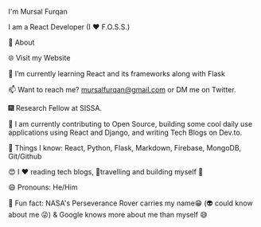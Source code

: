 I'm Mursal Furqan

I am a React Developer (I ❤️ F.O.S.S.)

🧐 About

🌐 Visit my Website

🌱 I’m currently learning React and its frameworks along with Flask

📫 Want to reach me? mursalfurqan@gmail.com or DM me on Twitter.

🎆 Research Fellow at SISSA.

🔭 I am currently contributing to Open Source, building some cool daily use applications using React and Django, and writing Tech Blogs on Dev.to.

👀 Things I know: React, Python, Flask, Markdown, Firebase, MongoDB, Git/Github

😍 I ❤️ reading tech blogs, 💫travelling and building myself 💌

😄 Pronouns: He/Him

🌙 Fun fact: NASA's Perseverance Rover carries my name😁 (👽 could know about me 😜) & Google knows more about me than myself 😅
